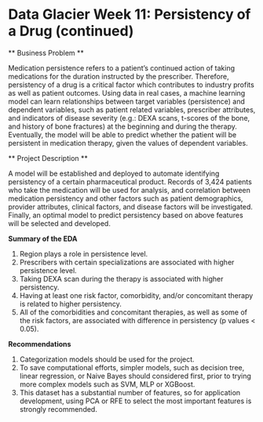 # Data Glacier Week 11: Persistency of a Drug (continued)

** Business Problem **

Medication persistence refers to a patient’s continued action of taking medications for the duration instructed by the prescriber. Therefore, persistency of a drug is a critical factor which contributes to industry profits as well as patient outcomes. Using data in real cases, a machine learning model can learn relationships between target variables (persistence) and dependent variables, such as patient related variables, prescriber attributes, and indicators of disease severity (e.g.: DEXA scans, t-scores of the bone, and history of bone fractures) at the beginning and during the therapy. Eventually, the model will be able to predict whether the patient will be persistent in medication therapy, given the values of dependent variables.

** Project Description **

A model will be established and deployed to automate identifying persistency of a certain pharmaceutical product. Records of 3,424 patients who take the medication will be used for analysis, and correlation between medication persistency and other factors such as patient demographics, provider attributes, clinical factors, and disease factors will be investigated. Finally, an optimal model to predict persistency based on above features will be selected and developed.

**Summary of the EDA**

1) Region plays a role in persistence level.
2) Prescribers with certain specializations are associated with higher persistence level.
3) Taking DEXA scan during the therapy is associated with higher persistency.
4) Having at least one risk factor, comorbidity, and/or concomitant therapy is related to higher persistency.
5) All of the comorbidities and concomitant therapies, as well as some of the risk factors, are associated with difference in persistency (p values < 0.05).

**Recommendations**

1) Categorization models should be used for the project.
2) To save computational efforts, simpler models, such as decision tree, linear regression, or Naive Bayes should considered first, prior to trying more complex models such as SVM, MLP or XGBoost.
3) This dataset has a substantial number of features, so for application development, using PCA or RFE to select the most important features is strongly recommended.
